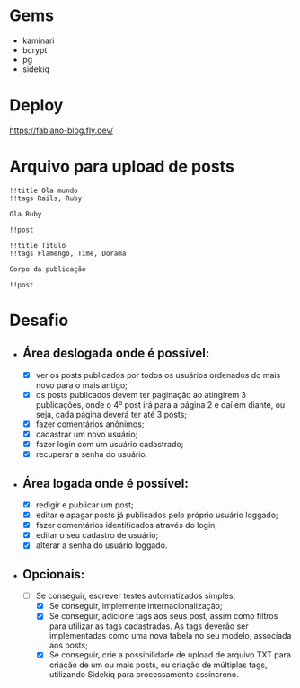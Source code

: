 # Gems
- kaminari
- bcrypt
- pg
- sidekiq

# Deploy
https://fabiano-blog.fly.dev/

# Arquivo para upload de posts

```
!!title Ola mundo
!!tags Rails, Ruby

Ola Ruby

!!post

!!title Titulo
!!tags Flamengo, Time, Dorama

Corpo da publicação

!!post
```

# Desafio
- ## Área deslogada onde é possível: 
	- [x] ver os posts publicados por todos os usuários ordenados do mais novo para o mais antigo; 
	- [x] os posts publicados devem ter paginação ao atingirem 3 publicações, onde o 4º post irá para a página 2 e daí em diante, ou seja, cada página deverá ter até 3 posts; 
 	- [x] fazer comentários anônimos; 
	- [x] cadastrar um novo usuário; 
	- [x] fazer login com um usuário cadastrado; 
	- [x] recuperar a senha do usuário.

- ## Área logada onde é possível:
	- [x] redigir e publicar um post;
	- [x] editar e apagar posts já publicados pelo próprio usuário loggado;
	- [x] fazer comentários identificados através do login;
	- [x] editar o seu cadastro de usuário;
	- [x] alterar a senha do usuário loggado.  
   
- ## Opcionais:
  - [ ] Se conseguir, escrever testes automatizados simples;
	- [x] Se conseguir, implemente internacionalização;
	- [x] Se conseguir, adicione tags aos seus post, assim como filtros para utilizar as tags cadastradas. As tags deverão ser implementadas como uma nova tabela no seu modelo, associada aos posts;
	- [x] Se conseguir, crie a possibilidade de upload de arquivo TXT para criação de um ou mais posts, ou criação de múltiplas tags, utilizando Sidekiq para processamento assíncrono.
